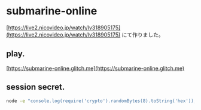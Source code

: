 # submarine-online

[https://live2.nicovideo.jp/watch/lv318905175](https://live2.nicovideo.jp/watch/lv318905175) にて作りました。

## play.
[https://submarine-online.glitch.me](https://submarine-online.glitch.me)

## session secret.

```bash
node -e "console.log(require('crypto').randomBytes(8).toString('hex'));"
```
